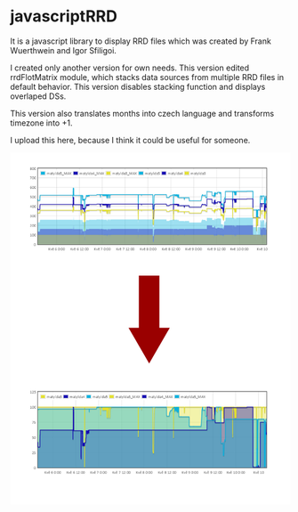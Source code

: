 # javascriptRRD
It is a javascript library to display RRD files which was created by Frank Wuerthwein and Igor Sfiligoi. 

I created only another version for own needs. This version edited rrdFlotMatrix module, which stacks data sources from multiple RRD files in default behavior. This version disables stacking function and displays overlaped DSs.

This version also translates months into czech language and transforms timezone into +1.

I upload this here, because I think it could be useful for someone.

![GitHub Logo](/images/transformation.jpg)
